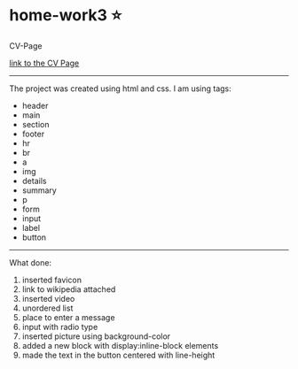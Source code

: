 # home-work3 ⭐

CV-Page

[link to the CV Page](https://katerinashpilevskaya.github.io/home-work3/)

***
The project was created using html and css. I am using tags:
* header
* main
* section
* footer
* hr
* br
* a
* img
* details
* summary
* p
* form
* input
* label
* button

***

What done:

1. inserted favicon
2. link to wikipedia attached
3. inserted video
4. unordered list
5. place to enter a message
6. input with radio type
7. inserted picture using background-color
8. added a new block with display:inline-block elements
9. made the text in the button centered with line-height

  
